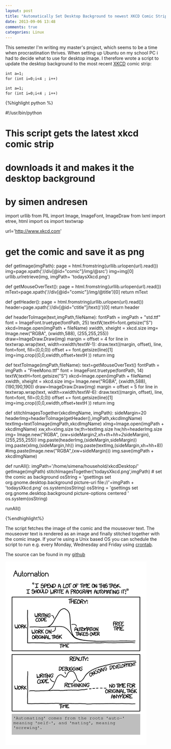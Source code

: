 ```yaml
---
layout: post
title: "Automatically Set Desktop Background to newest XKCD Comic Strip Using Python"
date: 2013-09-06 13:48
comments: true
categories: Linux
---
```


This semester I'm writing my master's project, which seems to be a time when procrastination thrives. When setting up Ubuntu on my school PC i had to decide what to use for desktop image. I therefore wrote a script to update the desktop background to the most recent [XKCD](http://www.xkcd.com) comic strip:

<!-- more -->

~~~~~
int a=1;
for (int i=0;i<4 ; i++)
~~~~~

    int a=1;
    for (int i=0;i<4 ; i++)



{%highlight python %}

#!/usr/bin/python
# This script gets the latest xkcd comic strip 
# downloads it and makes it the desktop background
# by simen andresen 

import urllib
from PIL import Image, ImageFont, ImageDraw
from lxml import etree, html
import os
import textwrap


url='http://www.xkcd.com'

# get the comic and save it as png
def getImage(imgPath):
	page = html.fromstring(urllib.urlopen(url).read())
	img=page.xpath('//div[@id="comic"]/img/@src')
	img=img[0]
	urllib.urlretrieve(img, imgPath+ 'todaysXkcd.png')

def getMouseOverText():
	page = html.fromstring(urllib.urlopen(url).read())
	mText=page.xpath('//div[@id="comic"]/img/@title')[0]
	return mText

def getHeader():
	page = html.fromstring(urllib.urlopen(url).read())
	header=page.xpath('//div[@id="ctitle"]/text()')[0]
	return header

def headerToImage(text,imgPath,fileName):
	fontPath = imgPath + "std.ttf"
	font = ImageFont.truetype(fontPath, 25)
	textW,textH=font.getsize("S")
	xkcd=Image.open(imgPath + fileName)	
	xwidth, xheight = xkcd.size
	img= Image.new("RGBA", (xwidth,588), (255,255,255))
	draw=ImageDraw.Draw(img)
	margin = offset = 4
	for line in textwrap.wrap(text, width=xwidth/textW-1):
		draw.text((margin, offset), line, font=font, fill=(0,0,0))
		offset += font.getsize(line)[1]
	img=img.crop((0,0,xwidth,offset+textH ))
	return img

def textToImage(imgPath,fileName):
	text=getMouseOverText()
	fontPath = imgPath + "FreeMono.ttf"
	font = ImageFont.truetype(fontPath, 14)
	textW,textH=font.getsize("S")
	xkcd=Image.open(imgPath + fileName)	
	xwidth, xheight = xkcd.size
	img= Image.new("RGBA", (xwidth,588), (190,190,190))
	draw=ImageDraw.Draw(img)
	margin = offset = 5
	for line in textwrap.wrap(text, width=xwidth/textW-6):
		draw.text((margin, offset), line, font=font, fill=(0,0,0))
		offset += font.getsize(line)[1]
	img=img.crop((0,0,xwidth,offset+textH ))
	return img

def stitchImagesTogether(xkcdImgName, imgPath):
	sideMargin=20
	headerImg=headerToImage(getHeader(),imgPath,xkcdImgName)
	textImg=textToImage(imgPath,xkcdImgName)
	xImg=Image.open(imgPath + xkcdImgName)
	xw,xh=xImg.size
	tw,th=textImg.size
	hw,hh=headerImg.size
	img= Image.new("RGBA", (xw+sideMargin*2,xh+th+hh+2*sideMargin), (255,255,255))
	img.paste(headerImg,(sideMargin,sideMargin))
	img.paste(xImg,(sideMargin,hh))
	img.paste(textImg,(sideMargin,xh+hh+8))
	#img.paste(Image.new("RGBA",(xw+sideMargin)))
	img.save(imgPath + xkcdImgName)


def runAll():
	imgPath='/home/simena/household/xkcdDesktop/'
	getImage(imgPath)
	stitchImagesTogether('todaysXkcd.png',imgPath)
	# set the comic as background
	osString = 'gsettings set org.gnome.desktop.background picture-uri file://'+imgPath +  'todaysXkcd.png' 
	os.system(osString)
	osString = 'gsettings set org.gnome.desktop.background picture-options centered '
	os.system(osString)


runAll()





{%endhighlight%}

The script fetches the image of the comic and the mouseover text. The mouseover text is rendered as an image and finally stitched together with the comic image.
If your're using a Unix based OS you can schedule the script to run e.g. every  Monday, Wednesday and Friday using [crontab](http://www.adminschoice.com/crontab-quick-reference/). 

The source can be found in my [github](https://github.com/simena86/xkcdDesktop)


![Alt text](/images/xkcd.png)

